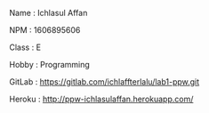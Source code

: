 Name	: Ichlasul Affan

NPM		: 1606895606

Class	: E

Hobby	: Programming

GitLab	: https://gitlab.com/ichlaffterlalu/lab1-ppw.git

Heroku	: http://ppw-ichlasulaffan.herokuapp.com/